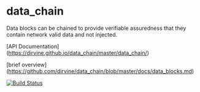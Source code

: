 # data_chain
Data blocks can be chained to provide verifiable assuredness  that they contain network valid data and not injected.



[API Documentation] (https://dirvine.github.io/data_chain/master/data_chain/)

[brief overview] (https://github.com/dirvine/data_chain/blob/master/docs/data_blocks.md)

[![Build Status](https://travis-ci.org/dirvine/data_chain.svg?branch=master)](https://travis-ci.org/dirvine/data_chain)
